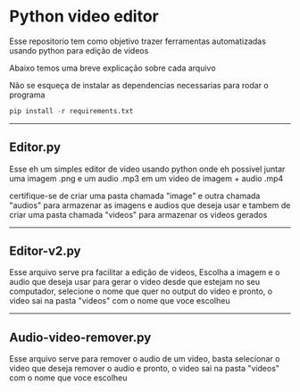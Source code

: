 # Python video editor

Esse repositorio tem como objetivo trazer ferramentas automatizadas usando python para edição de videos

Abaixo temos uma breve explicação sobre cada arquivo

Não se esqueça de instalar as dependencias necessarias para rodar o programa

```py
pip install -r requirements.txt
```

---

## Editor.py

Esse eh um simples editor de video usando python onde eh possivel juntar uma imagem .png e um audio .mp3 em um video de imagem + audio .mp4

certifique-se de criar uma pasta chamada "image" e outra chamada "audios" para armazenar as imagens e audios que deseja usar e tambem de criar uma pasta chamada "videos" para armazenar os videos gerados

---

## Editor-v2.py

Esse arquivo serve pra facilitar a edição de videos, Escolha a imagem e o audio que deseja usar para gerar o video desde que estejam no seu computador, selecione o nome que quer no output do video e pronto, o video sai na pasta "videos" com o nome que voce escolheu

---

## Audio-video-remover.py

Esse arquivo serve para remover o audio de um video, basta selecionar o video que deseja remover o audio e pronto, o video sai na pasta "videos" com o nome que voce escolheu
